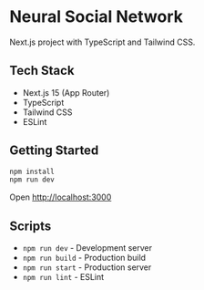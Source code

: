# Neural Social Network

Next.js project with TypeScript and Tailwind CSS.

## Tech Stack

- Next.js 15 (App Router)
- TypeScript
- Tailwind CSS
- ESLint

## Getting Started

```bash
npm install
npm run dev
```

Open [http://localhost:3000](http://localhost:3000)

## Scripts

- `npm run dev` - Development server
- `npm run build` - Production build
- `npm run start` - Production server
- `npm run lint` - ESLint
